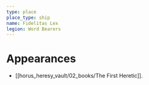 ```yaml
---
type: place
place_type: ship
name: Fidelitas Lex
legion: Word Bearers
---
```


# Appearances
 - [[horus_heresy_vault/02_books/The First Heretic]].